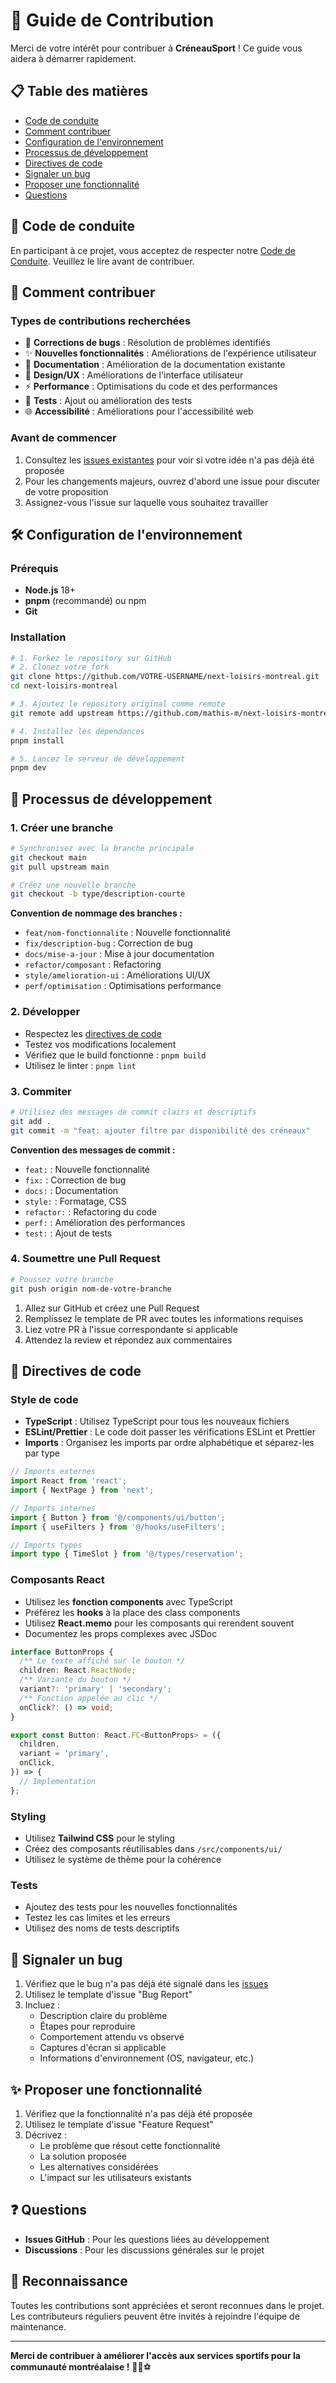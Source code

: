 # 🤝 Guide de Contribution

Merci de votre intérêt pour contribuer à **CréneauSport** ! Ce guide vous aidera à démarrer rapidement.

## 📋 Table des matières

- [Code de conduite](#code-de-conduite)
- [Comment contribuer](#comment-contribuer)
- [Configuration de l'environnement](#configuration-de-lenvironnement)
- [Processus de développement](#processus-de-développement)
- [Directives de code](#directives-de-code)
- [Signaler un bug](#signaler-un-bug)
- [Proposer une fonctionnalité](#proposer-une-fonctionnalité)
- [Questions](#questions)

## 📜 Code de conduite

En participant à ce projet, vous acceptez de respecter notre [Code de Conduite](CODE_OF_CONDUCT.md). Veuillez le lire avant de contribuer.

## 🚀 Comment contribuer

### Types de contributions recherchées

- 🐛 **Corrections de bugs** : Résolution de problèmes identifiés
- ✨ **Nouvelles fonctionnalités** : Améliorations de l'expérience utilisateur
- 📝 **Documentation** : Amélioration de la documentation existante
- 🎨 **Design/UX** : Améliorations de l'interface utilisateur
- ⚡ **Performance** : Optimisations du code et des performances
- 🧪 **Tests** : Ajout ou amélioration des tests
- 🌐 **Accessibilité** : Améliorations pour l'accessibilité web

### Avant de commencer

1. Consultez les [issues existantes](../../issues) pour voir si votre idée n'a pas déjà été proposée
2. Pour les changements majeurs, ouvrez d'abord une issue pour discuter de votre proposition
3. Assignez-vous l'issue sur laquelle vous souhaitez travailler

## 🛠️ Configuration de l'environnement

### Prérequis

- **Node.js** 18+
- **pnpm** (recommandé) ou npm
- **Git**

### Installation

```bash
# 1. Forkez le repository sur GitHub
# 2. Clonez votre fork
git clone https://github.com/VOTRE-USERNAME/next-loisirs-montreal.git
cd next-loisirs-montreal

# 3. Ajoutez le repository original comme remote
git remote add upstream https://github.com/mathis-m/next-loisirs-montreal.git

# 4. Installez les dépendances
pnpm install

# 5. Lancez le serveur de développement
pnpm dev
```

## 🔄 Processus de développement

### 1. Créer une branche

```bash
# Synchronisez avec la branche principale
git checkout main
git pull upstream main

# Créez une nouvelle branche
git checkout -b type/description-courte
```

**Convention de nommage des branches :**

- `feat/nom-fonctionnalite` : Nouvelle fonctionnalité
- `fix/description-bug` : Correction de bug
- `docs/mise-a-jour` : Mise à jour documentation
- `refactor/composant` : Refactoring
- `style/amelioration-ui` : Améliorations UI/UX
- `perf/optimisation` : Optimisations performance

### 2. Développer

- Respectez les [directives de code](#directives-de-code)
- Testez vos modifications localement
- Vérifiez que le build fonctionne : `pnpm build`
- Utilisez le linter : `pnpm lint`

### 3. Commiter

```bash
# Utilisez des messages de commit clairs et descriptifs
git add .
git commit -m "feat: ajouter filtre par disponibilité des créneaux"
```

**Convention des messages de commit :**

- `feat:` : Nouvelle fonctionnalité
- `fix:` : Correction de bug
- `docs:` : Documentation
- `style:` : Formatage, CSS
- `refactor:` : Refactoring du code
- `perf:` : Amélioration des performances
- `test:` : Ajout de tests

### 4. Soumettre une Pull Request

```bash
# Poussez votre branche
git push origin nom-de-votre-branche
```

1. Allez sur GitHub et créez une Pull Request
2. Remplissez le template de PR avec toutes les informations requises
3. Liez votre PR à l'issue correspondante si applicable
4. Attendez la review et répondez aux commentaires

## 📝 Directives de code

### Style de code

- **TypeScript** : Utilisez TypeScript pour tous les nouveaux fichiers
- **ESLint/Prettier** : Le code doit passer les vérifications ESLint et Prettier
- **Imports** : Organisez les imports par ordre alphabétique et séparez-les par type

```typescript
// Imports externes
import React from 'react';
import { NextPage } from 'next';

// Imports internes
import { Button } from '@/components/ui/button';
import { useFilters } from '@/hooks/useFilters';

// Imports types
import type { TimeSlot } from '@/types/reservation';
```

### Composants React

- Utilisez les **fonction components** avec TypeScript
- Préférez les **hooks** à la place des class components
- Utilisez **React.memo** pour les composants qui rerendent souvent
- Documentez les props complexes avec JSDoc

```typescript
interface ButtonProps {
  /** Le texte affiché sur le bouton */
  children: React.ReactNode;
  /** Variante du bouton */
  variant?: 'primary' | 'secondary';
  /** Fonction appelée au clic */
  onClick?: () => void;
}

export const Button: React.FC<ButtonProps> = ({
  children,
  variant = 'primary',
  onClick,
}) => {
  // Implementation
};
```

### Styling

- Utilisez **Tailwind CSS** pour le styling
- Créez des composants réutilisables dans `/src/components/ui/`
- Utilisez le système de thème pour la cohérence

### Tests

- Ajoutez des tests pour les nouvelles fonctionnalités
- Testez les cas limites et les erreurs
- Utilisez des noms de tests descriptifs

## 🐛 Signaler un bug

1. Vérifiez que le bug n'a pas déjà été signalé dans les [issues](../../issues)
2. Utilisez le template d'issue "Bug Report"
3. Incluez :
   - Description claire du problème
   - Étapes pour reproduire
   - Comportement attendu vs observé
   - Captures d'écran si applicable
   - Informations d'environnement (OS, navigateur, etc.)

## ✨ Proposer une fonctionnalité

1. Vérifiez que la fonctionnalité n'a pas déjà été proposée
2. Utilisez le template d'issue "Feature Request"
3. Décrivez :
   - Le problème que résout cette fonctionnalité
   - La solution proposée
   - Les alternatives considérées
   - L'impact sur les utilisateurs existants

## ❓ Questions

- **Issues GitHub** : Pour les questions liées au développement
- **Discussions** : Pour les discussions générales sur le projet

## 🙏 Reconnaissance

Toutes les contributions sont appréciées et seront reconnues dans le projet. Les contributeurs réguliers peuvent être invités à rejoindre l'équipe de maintenance.

---

**Merci de contribuer à améliorer l'accès aux services sportifs pour la communauté montréalaise !** 🏒🏀⚽
